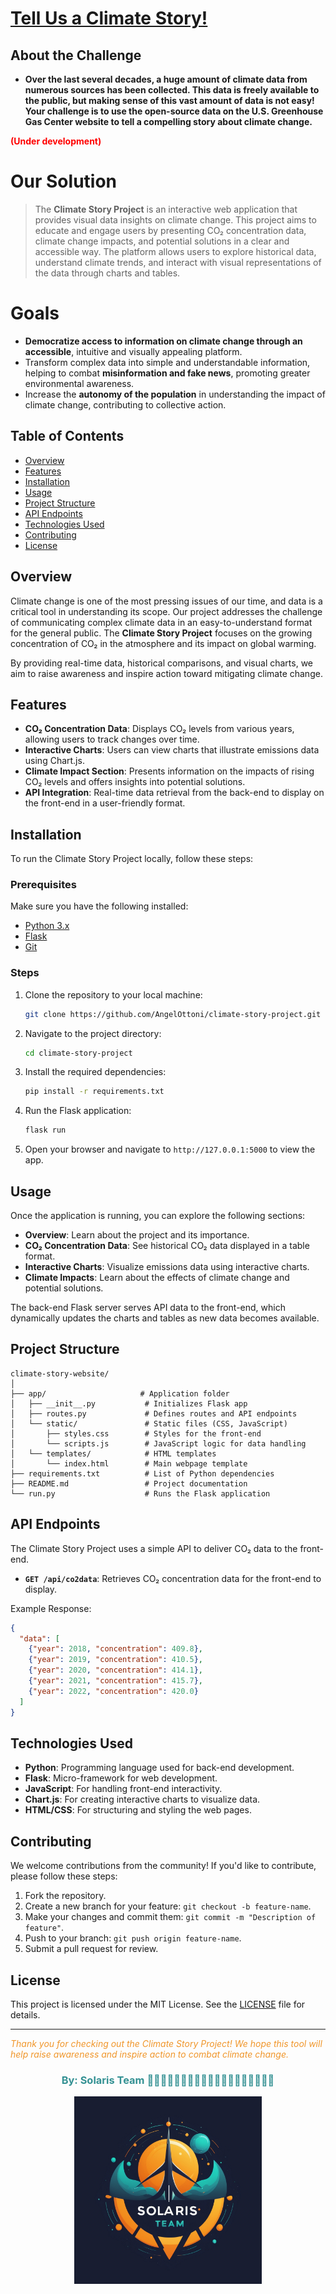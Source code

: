 # [Tell Us a Climate Story!](https://www.spaceappschallenge.org/nasa-space-apps-2024/challenges/tell-us-a-climate-story/?tab=details)

## **About the Challenge**

- **Over the last several decades, a huge amount of climate data from numerous sources has been collected. This data is freely available to the public, but making sense of this vast amount of data is not easy! Your challenge is to use the open-source data on the U.S. Greenhouse Gas Center website to tell a compelling story about climate change.**


<font color='red'>**(Under development)**</font>
# Our Solution

>The **Climate Story Project** is an interactive web application that provides visual data insights on climate change. This project aims to educate and engage users by presenting CO₂ concentration data, climate change impacts, and potential solutions in a clear and accessible way. The platform allows users to explore historical data, understand climate trends, and interact with visual representations of the data through charts and tables.

# Goals

- **Democratize access to information on climate change through an accessible**, intuitive and visually appealing platform.
- Transform complex data into simple and understandable information, helping to combat **misinformation and fake news**, promoting greater environmental awareness.
- Increase the **autonomy of the population** in understanding the impact of climate change, contributing to collective action.

## Table of Contents

- [Overview](#overview)
- [Features](#features)
- [Installation](#installation)
- [Usage](#usage)
- [Project Structure](#project-structure)
- [API Endpoints](#api-endpoints)
- [Technologies Used](#technologies-used)
- [Contributing](#contributing)
- [License](#license)

## Overview

Climate change is one of the most pressing issues of our time, and data is a critical tool in understanding its scope. Our project addresses the challenge of communicating complex climate data in an easy-to-understand format for the general public. The **Climate Story Project** focuses on the growing concentration of CO₂ in the atmosphere and its impact on global warming.

By providing real-time data, historical comparisons, and visual charts, we aim to raise awareness and inspire action toward mitigating climate change.

## Features

- **CO₂ Concentration Data**: Displays CO₂ levels from various years, allowing users to track changes over time.
- **Interactive Charts**: Users can view charts that illustrate emissions data using Chart.js.
- **Climate Impact Section**: Presents information on the impacts of rising CO₂ levels and offers insights into potential solutions.
- **API Integration**: Real-time data retrieval from the back-end to display on the front-end in a user-friendly format.

## Installation

To run the Climate Story Project locally, follow these steps:

### Prerequisites

Make sure you have the following installed:

- [Python 3.x](https://www.python.org/downloads/)
- [Flask](https://flask.palletsprojects.com/)
- [Git](https://git-scm.com/)

### Steps

1. Clone the repository to your local machine:

   ```bash
   git clone https://github.com/AngelOttoni/climate-story-project.git
   ```

2. Navigate to the project directory:

   ```bash
   cd climate-story-project
   ```

3. Install the required dependencies:

   ```bash
   pip install -r requirements.txt
   ```

4. Run the Flask application:

   ```bash
   flask run
   ```

5. Open your browser and navigate to `http://127.0.0.1:5000` to view the app.

## Usage

Once the application is running, you can explore the following sections:

- **Overview**: Learn about the project and its importance.
- **CO₂ Concentration Data**: See historical CO₂ data displayed in a table format.
- **Interactive Charts**: Visualize emissions data using interactive charts.
- **Climate Impacts**: Learn about the effects of climate change and potential solutions.

The back-end Flask server serves API data to the front-end, which dynamically updates the charts and tables as new data becomes available.

## Project Structure

```plaintext
climate-story-website/
│
├── app/                     # Application folder
│   ├── __init__.py           # Initializes Flask app
│   ├── routes.py             # Defines routes and API endpoints
│   └── static/               # Static files (CSS, JavaScript)
│       ├── styles.css        # Styles for the front-end
│       └── scripts.js        # JavaScript logic for data handling
│   └── templates/            # HTML templates
│       └── index.html        # Main webpage template
├── requirements.txt          # List of Python dependencies
├── README.md                 # Project documentation
└── run.py                    # Runs the Flask application
```

## API Endpoints 

The Climate Story Project uses a simple API to deliver CO₂ data to the front-end.

- **`GET /api/co2data`**: Retrieves CO₂ concentration data for the front-end to display.

Example Response:

```json
{
  "data": [
    {"year": 2018, "concentration": 409.8},
    {"year": 2019, "concentration": 410.5},
    {"year": 2020, "concentration": 414.1},
    {"year": 2021, "concentration": 415.7},
    {"year": 2022, "concentration": 420.0}
  ]
}
```

## Technologies Used

- **Python**: Programming language used for back-end development.
- **Flask**: Micro-framework for web development.
- **JavaScript**: For handling front-end interactivity.
- **Chart.js**: For creating interactive charts to visualize data.
- **HTML/CSS**: For structuring and styling the web pages.

## Contributing

We welcome contributions from the community! If you'd like to contribute, please follow these steps:

1. Fork the repository.
2. Create a new branch for your feature: `git checkout -b feature-name`.
3. Make your changes and commit them: `git commit -m "Description of feature"`.
4. Push to your branch: `git push origin feature-name`.
5. Submit a pull request for review.

## License

This project is licensed under the MIT License. See the [LICENSE](LICENSE) file for details.

---

<font color='#f0962a'>*Thank you for checking out the Climate Story Project! We hope this tool will help raise awareness and inspire action to combat climate change.*</font>

<div align="center">
  <h3 style="color:#349193;">By: Solaris Team 🚀👩🏻‍🚀👩🏻‍🚀👩🏽‍🚀👩🏽‍🚀👩🏽‍🚀👩🏾‍🚀</h3>
</div>


<p align="center">
  <img src="https://raw.githubusercontent.com/AngelOttoni/climate-story-project/main/app/static/img/solaris-team.jpeg" alt="Solaris Team" width="300">
</p>
